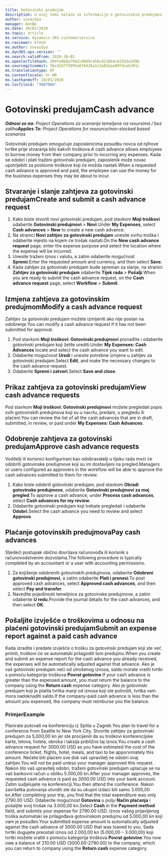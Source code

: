 ```yaml
---
title: Gotovinski predujam
description: U ovoj temi nalaze se informacije o gotovinskim predujmovima.
author: suvaidya
manager: AnnBe
ms.date: 10/01/2020
ms.topic: article
ms.service: dynamics-365-customerservice
ms.reviewer: kfend
ms.author: suvaidya
ms.dyn365.ops.version: ''
ms.search.validFrom: 2020-10-01
ms.openlocfilehash: 209fe0b8a79b2c0689c458c423664cb292da249b
ms.sourcegitcommit: 56c42d7f5995a674426a1c2a81bae897dceb391c
ms.translationtype: HT
ms.contentlocale: hr-HR
ms.lasthandoff: 10/01/2020
ms.locfileid: "3907960"
---
```

# <a name="cash-advance"></a><span data-ttu-id="0dd38-103">Gotovinski predujam</span><span class="sxs-lookup"><span data-stu-id="0dd38-103">Cash advance</span></span>

<span data-ttu-id="0dd38-104">_**Odnosi se na:** Project Operations za scenarije temeljene na resursima / bez zaliha_</span><span class="sxs-lookup"><span data-stu-id="0dd38-104">_**Applies To:** Project Operations for resource/non-stocked based scenarios_</span></span>

<span data-ttu-id="0dd38-105">Gotovinski predujam omogućuje zaposlenicima posudbu novca od njihove tvrtke prije stvaranja bilo kakvih troškova.</span><span class="sxs-lookup"><span data-stu-id="0dd38-105">A cash advance allows employees to borrow money from their company prior to incurring any expenses.</span></span> <span data-ttu-id="0dd38-106">Kada se odobri i plati traženi gotovinski predujam, zaposlenik može novac upotrijebiti za poslovne troškove koji će možda nastati.</span><span class="sxs-lookup"><span data-stu-id="0dd38-106">When a requested cash advance is approved and paid, the employee can use the money for the business expenses they may be about to incur.</span></span> 

## <a name="create-and-submit-a-cash-advance-request"></a><span data-ttu-id="0dd38-107">Stvaranje i slanje zahtjeva za gotovinski predujam</span><span class="sxs-lookup"><span data-stu-id="0dd38-107">Create and submit a cash advance request</span></span>

1. <span data-ttu-id="0dd38-108">Kako biste stvorili novi gotovinski predujam, pod stavkom **Moji troškovi** odaberite **Gotovinski predujmovi** > **Novi**.</span><span class="sxs-lookup"><span data-stu-id="0dd38-108">Under **My Expenses**, select **Cash advances** > **New** to create a new cash advance.</span></span> 
2. <span data-ttu-id="0dd38-109">Na stranici **Novi zahtjev za gotovinski predujam** unesite svrhu troška i odaberite mjesto na kojem će trošak nastati.</span><span class="sxs-lookup"><span data-stu-id="0dd38-109">On the **New cash advance request** page, enter the expense purpose and select the location where the expense will be incurred.</span></span>
3. <span data-ttu-id="0dd38-110">Unesite traženi iznos i valutu, a zatim odaberite mogućnost **Spremi**.</span><span class="sxs-lookup"><span data-stu-id="0dd38-110">Enter the requested amount and currency, and then select **Save**.</span></span> 
4. <span data-ttu-id="0dd38-111">Kada zahtjev za gotovinski predujam bude spreman za slanje, na stranici **Zahtjev za gotovinski predujam** odaberite **Tijek rada** > **Pošalji**.</span><span class="sxs-lookup"><span data-stu-id="0dd38-111">When you are ready to submit the cash advance request, on the **Cash advance request** page, select **Workflow** > **Submit**.</span></span>

## <a name="modify-a-cash-advance-request"></a><span data-ttu-id="0dd38-112">Izmjena zahtjeva za gotovinskim predujmom</span><span class="sxs-lookup"><span data-stu-id="0dd38-112">Modify a cash advance request</span></span>

<span data-ttu-id="0dd38-113">Zahtjev za gotovinski predujam možete izmijeniti ako nije poslan na odobrenje.</span><span class="sxs-lookup"><span data-stu-id="0dd38-113">You can modify a cash advance request if it has not been submitted for approval.</span></span>

1. <span data-ttu-id="0dd38-114">Pod stavkom **Moji troškovi: Gotovinski predujmovi** pronađite i odaberite gotovinski predujam koji želite urediti.</span><span class="sxs-lookup"><span data-stu-id="0dd38-114">Under **My Expenses: Cash Advances** locate and select the cash advance you want to edit.</span></span>
2. <span data-ttu-id="0dd38-115">Odaberite mogućnost **Uredi** i unesite potrebne izmjene u zahtjev za gotovinski predujam.</span><span class="sxs-lookup"><span data-stu-id="0dd38-115">Select **Edit**, and make the necessary changes to the cash advance request.</span></span> 
3. <span data-ttu-id="0dd38-116">Odaberite **Spremi i zatvori**.</span><span class="sxs-lookup"><span data-stu-id="0dd38-116">Select **Save and close**.</span></span>


## <a name="view-cash-advance-requests"></a><span data-ttu-id="0dd38-117">Prikaz zahtjeva za gotovinski predujam</span><span class="sxs-lookup"><span data-stu-id="0dd38-117">View cash advance requests</span></span>
<span data-ttu-id="0dd38-118">Pod stavkom **Moji troškovi: Gotovinski predujmovi** možete pregledati popis svih gotovinskih predujmova koji su u nacrtu, predani, u pregledu ili plaćeni.</span><span class="sxs-lookup"><span data-stu-id="0dd38-118">You can review the list of all the cash advances that are in draft, submitted, in review, or paid under **My Expenses: Cash Advances**.</span></span> 

## <a name="approve-cash-advance-requests"></a><span data-ttu-id="0dd38-119">Odobrenje zahtjeva za gotovinski predujam</span><span class="sxs-lookup"><span data-stu-id="0dd38-119">Approve cash advance requests</span></span>

<span data-ttu-id="0dd38-120">Voditelji ili korisnici konfigurirani kao odobravatelji u tijeku rada moći će odobriti gotovinske predujmove koji su im dostavljeni na pregled.</span><span class="sxs-lookup"><span data-stu-id="0dd38-120">Managers or users configured as approvers in the workflow will be able to approve the cash advances submitted to them for review.</span></span> 

1. <span data-ttu-id="0dd38-121">Kako biste odobrili gotovinski predujam, pod stavkom **Obradi gotovinske predujmove**, odaberite **Gotovinski predujmovi za moj pregled**.</span><span class="sxs-lookup"><span data-stu-id="0dd38-121">To approve a cash advance, under **Process cash advances**, select **Cash advances for my review**.</span></span>
2. <span data-ttu-id="0dd38-122">Odaberite gotovinski predujam koji trebate pregledati i odaberite **Odobri**.</span><span class="sxs-lookup"><span data-stu-id="0dd38-122">Select the cash advance you need to review and select **Approve**.</span></span>  

## <a name="pay-cash-advances"></a><span data-ttu-id="0dd38-123">Plaćanje gotovinskih predujmova</span><span class="sxs-lookup"><span data-stu-id="0dd38-123">Pay cash advances</span></span> 
<span data-ttu-id="0dd38-124">Sljedeći postupak obično dovršava računovođa ili korisnik s računovodstvenim dozvolama.</span><span class="sxs-lookup"><span data-stu-id="0dd38-124">The following procedure is typically completed by an accountant or a user with accounting permissions.</span></span>

1. <span data-ttu-id="0dd38-125">Za knjiženje odobrenih gotovinskih predujmova, odaberite **Odobreni gotovinski predujmovi**, a zatim odaberite **Plati i prenesi**.</span><span class="sxs-lookup"><span data-stu-id="0dd38-125">To post approved cash advances, select **Approved cash advances**, and then select **Pay and transfer**.</span></span>  
2. <span data-ttu-id="0dd38-126">Navedite pojedinosti temeljnice za gotovinske predujmove, a zatim odaberite **U redu**.</span><span class="sxs-lookup"><span data-stu-id="0dd38-126">Provide the journal details for the cash advances, and then select **OK**.</span></span> 

## <a name="submit-an-expense-report-against-a-paid-cash-advance"></a><span data-ttu-id="0dd38-127">Pošaljite izvješće o troškovima u odnosu na plaćeni gotovinski predujam</span><span class="sxs-lookup"><span data-stu-id="0dd38-127">Submit an expense report against a paid cash advance</span></span> 

<span data-ttu-id="0dd38-128">Kada izradite i predate izvješće o trošku za gotovinski predujam koji ste već primili, troškovi će se automatski prilagoditi tom predujmu.</span><span class="sxs-lookup"><span data-stu-id="0dd38-128">When you create and submit an expense report for the cash advance you already received, the expenses will be automatically adjusted against that advance.</span></span> <span data-ttu-id="0dd38-129">Ako je vaš gotovinski predujam veći od utrošenog iznosa, saldo morate vratiti tvrtki s pomoću kategorije troškova **Povrat gotovine**.</span><span class="sxs-lookup"><span data-stu-id="0dd38-129">If your cash advance is greater than the expensed amount, you must return the balance to the company using the **Return cash** expense category.</span></span> <span data-ttu-id="0dd38-130">Ako je gotovinski predujam koji je platila tvrtka manji od iznosa koji ste potrošili, tvrtka vam mora nadoknaditi saldo.</span><span class="sxs-lookup"><span data-stu-id="0dd38-130">If the company-paid cash advance is less than the amount you expensed, the company must reimburse you the balance.</span></span> 

### <a name="example"></a><span data-ttu-id="0dd38-131">Primjer</span><span class="sxs-lookup"><span data-stu-id="0dd38-131">Example</span></span>
<span data-ttu-id="0dd38-132">Planirate putovati na konferenciju iz Splita u Zagreb.</span><span class="sxs-lookup"><span data-stu-id="0dd38-132">You plan to travel for a conference from Seattle to New York City.</span></span> <span data-ttu-id="0dd38-133">Stvorite zahtjev za gotovinski predujam za 5,000,00 kn jer ste procijenili da su troškovi konferencijske karte, letova, hotela, obroka i taksija približno taj iznos.</span><span class="sxs-lookup"><span data-stu-id="0dd38-133">You create a cash advance request for 3000.00 USD as you have estimated the cost of the conference ticket, flights, hotel, meals, and taxi to be apporximately this amount.</span></span> <span data-ttu-id="0dd38-134">Nećete biti plaćeni sve dok vaš upravitelj ne odobri ovaj zahtjev.</span><span class="sxs-lookup"><span data-stu-id="0dd38-134">You will not be paid unless your manager approved this request.</span></span> <span data-ttu-id="0dd38-135">Nakon što vaš upravitelj odobri, traženi gotovinski predujam uplaćuje se na vaš bankovni račun u obliku 5.000,00 kn.</span><span class="sxs-lookup"><span data-stu-id="0dd38-135">After your manager approves, the requested cash advance is paid as 3000.00 USD into your bank account.</span></span> <span data-ttu-id="0dd38-136">Zatim sudjelujete na konferenciji.</span><span class="sxs-lookup"><span data-stu-id="0dd38-136">You then attend the conference.</span></span> <span data-ttu-id="0dd38-137">Nakon završetka putovanja utvrdili ste da su ukupni izdaci bili samo 3.000,00 kn.</span><span class="sxs-lookup"><span data-stu-id="0dd38-137">After completing your trip, you find that the total expenditure was only 2790.00 USD.</span></span> <span data-ttu-id="0dd38-138">Odaberite mogućnost **Gotovina** u polju **Način plaćanja** i pošaljite svoj trošak na 3.000,00 kn.</span><span class="sxs-lookup"><span data-stu-id="0dd38-138">Select **Cash** in the **Payment method** field, and submits your expense for 2790.00 USD.</span></span> <span data-ttu-id="0dd38-139">Iznos vašeg prijavljenog troška automatski se prilagođava gotovinskom predujmu od 5.000,00 kn koji vam je posuđen.</span><span class="sxs-lookup"><span data-stu-id="0dd38-139">Your submitted expense amount is automatically adjusted against the cash advance of 3000.00 USD that was loaned to you.</span></span> <span data-ttu-id="0dd38-140">Sada tvrtki dugujete preostali iznos od 2.000,00 kn (5.000,00 – 3.000,00) koji tvrtki možete vratiti s pomoću kategorija troškova **Povrat gotovine**.</span><span class="sxs-lookup"><span data-stu-id="0dd38-140">You now owe a balance of 210.00 USD (3000.00-2790.00) to the company, which you can return to company using the **Return cash** expense category.</span></span> 
